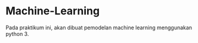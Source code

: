 # Machine-Learning
Pada praktikum ini, akan dibuat pemodelan machine learning menggunakan python 3.
